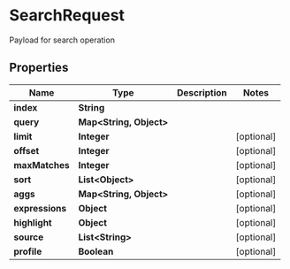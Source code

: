 

# SearchRequest

Payload for search operation
## Properties

Name | Type | Description | Notes
------------ | ------------- | ------------- | -------------
**index** | **String** |  | 
**query** | **Map&lt;String, Object&gt;** |  | 
**limit** | **Integer** |  |  [optional]
**offset** | **Integer** |  |  [optional]
**maxMatches** | **Integer** |  |  [optional]
**sort** | **List&lt;Object&gt;** |  |  [optional]
**aggs** | **Map&lt;String, Object&gt;** |  |  [optional]
**expressions** | **Object** |  |  [optional]
**highlight** | **Object** |  |  [optional]
**source** | **List&lt;String&gt;** |  |  [optional]
**profile** | **Boolean** |  |  [optional]



